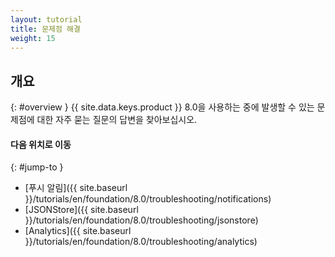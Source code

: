 ```yaml
---
layout: tutorial
title: 문제점 해결
weight: 15
---
```

<!-- NLS_CHARSET=UTF-8 -->
## 개요
{: #overview }
{{ site.data.keys.product }} 8.0을 사용하는 중에 발생할 수 있는 문제점에 대한 자주 묻는 질문의 답변을 찾아보십시오. 

#### 다음 위치로 이동
{: #jump-to }
* [푸시 알림]({{ site.baseurl }}/tutorials/en/foundation/8.0/troubleshooting/notifications)
* [JSONStore]({{ site.baseurl }}/tutorials/en/foundation/8.0/troubleshooting/jsonstore)
* [Analytics]({{ site.baseurl }}/tutorials/en/foundation/8.0/troubleshooting/analytics)
